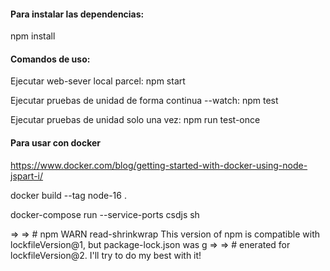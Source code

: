 #### Para instalar las dependencias:

npm install

#### Comandos de uso:

Ejecutar web-sever local parcel:
npm start

Ejecutar pruebas de unidad de forma continua --watch:
npm test

Ejecutar pruebas de unidad solo una vez:
npm run test-once


#### Para usar con docker
https://www.docker.com/blog/getting-started-with-docker-using-node-jspart-i/

docker build --tag node-16 .

docker-compose run --service-ports csdjs sh

 => => # npm WARN read-shrinkwrap This version of npm is compatible with lockfileVersion@1, but package-lock.json was g
 => => # enerated for lockfileVersion@2. I'll try to do my best with it!